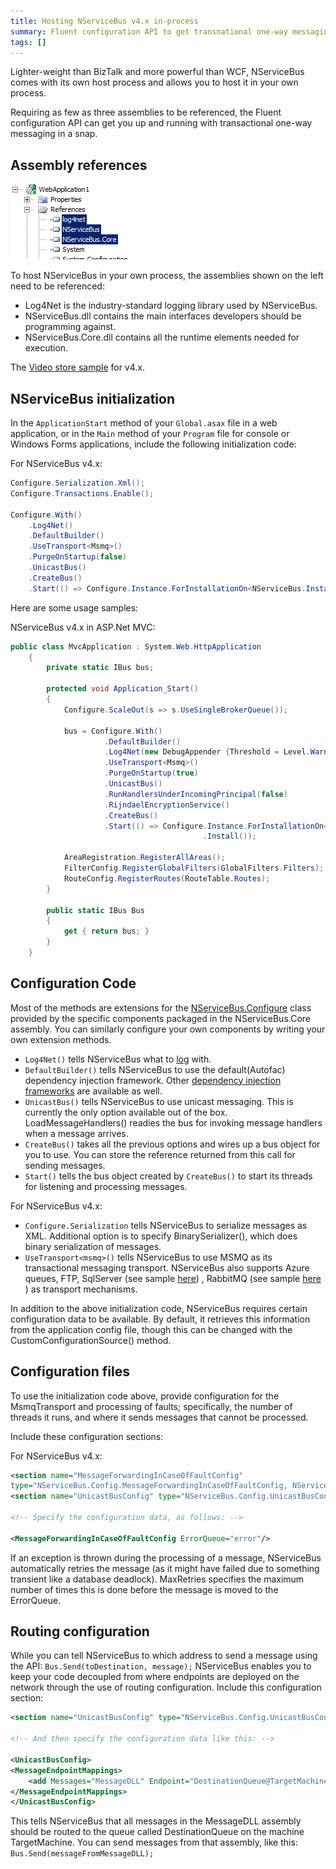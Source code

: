 ```yaml
---
title: Hosting NServiceBus v4.x in-process 
summary: Fluent configuration API to get transnational one-way messaging, referencing only three assemblies.
tags: []
---
```


Lighter-weight than BizTalk and more powerful than WCF, NServiceBus comes with its own host process and allows you to host it in your own process.

Requiring as few as three assemblies to be referenced, the Fluent configuration API can get you up and running with transactional one-way messaging in a snap.

## Assembly references

![Assembly references](webapp_references.png)

To host NServiceBus in your own process, the assemblies shown on the left need to be referenced:

-   Log4Net is the industry-standard logging library used by NServiceBus.
-   NServiceBus.dll contains the main interfaces developers should be programming against.
-   NServiceBus.Core.dll contains all the runtime elements needed for execution.

The [Video store sample](https://github.com/Particular/NServiceBus.Msmq.Samples/tree/master/VideoStore.Msmq) for v4.x.


## NServiceBus initialization

In the `ApplicationStart` method of your `Global.asax` file in a web application, or in the `Main` method of your `Program` file for console or Windows Forms applications, include the following initialization code:

For NServiceBus v4.x:

```C#
Configure.Serialization.Xml();
Configure.Transactions.Enable();

Configure.With()
    .Log4Net()
    .DefaultBuilder()
    .UseTransport<Msmq>()
    .PurgeOnStartup(false)
    .UnicastBus()
    .CreateBus()
    .Start(() => Configure.Instance.ForInstallationOn<NServiceBus.Installation.Environments.Windows>().Install());

```

Here are some usage samples:

NServiceBus v4.x in ASP.Net MVC:

```C#
public class MvcApplication : System.Web.HttpApplication
    {
        private static IBus bus;

        protected void Application_Start()
        {
            Configure.ScaleOut(s => s.UseSingleBrokerQueue());

            bus = Configure.With()
                     .DefaultBuilder()
                     .Log4Net(new DebugAppender {Threshold = Level.Warn})
                     .UseTransport<Msmq>()
                     .PurgeOnStartup(true)
                     .UnicastBus()
                     .RunHandlersUnderIncomingPrincipal(false)
                     .RijndaelEncryptionService()
                     .CreateBus()
                     .Start(() => Configure.Instance.ForInstallationOn<NServiceBus.Installation.Environments.Windows>()
                                           .Install());

            AreaRegistration.RegisterAllAreas();
            FilterConfig.RegisterGlobalFilters(GlobalFilters.Filters);
            RouteConfig.RegisterRoutes(RouteTable.Routes);
        }

        public static IBus Bus
        {
            get { return bus; }
        }
    }
```

## Configuration Code

Most of the methods are extensions for the
[NServiceBus.Configure](https://github.com/Particular/NServiceBus/tree/master/src/NServiceBus.Core/Config) class provided by the specific components packaged in the NServiceBus.Core assembly. You can similarly configure your own components by writing your own extension methods.

-   `Log4Net()` tells NServiceBus what to [log](logging-in-nservicebus.md) with.
-   `DefaultBuilder()` tells NServiceBus to use the default(Autofac) dependency injection framework. Other [dependency injection frameworks](containers.md) are available as well.
-   `UnicastBus()` tells NServiceBus to use unicast messaging. This is currently the only option available out of the box. LoadMessageHandlers() readies the bus for invoking message handlers when a message arrives.
-   `CreateBus()` takes all the previous options and wires up a bus object for you to use. You can store the reference returned from this call for sending messages.
-   `Start()` tells the bus object created by `CreateBus()` to start its threads for listening and processing messages.

For NServiceBus v4.x:

-   `Configure.Serialization` tells NServiceBus to serialize messages as XML. Additional option is to specify BinarySerializer(), which does binary serialization of messages.
-   `UseTransport<msmq>()` tells NServiceBus to use MSMQ as its transactional messaging transport. NServiceBus also supports Azure queues, FTP, SqlServer (see sample [here](https://github.com/Particular/NServiceBus.SqlServer.Samples)) <!--, ActiveMQ (see sample [here](https://github.com/Particular/NServiceBus.ActiveMQ.Samples)) -->, RabbitMQ (see sample [here](https://github.com/Particular/NServiceBus.RabbitMQ.Samples) ) as transport mechanisms.

In addition to the above initialization code, NServiceBus requires certain configuration data to be available. By default, it retrieves this information from the application config file, though this can be changed with the CustomConfigurationSource() method.


## Configuration files

To use the initialization code above, provide configuration for the MsmqTransport and processing of faults; specifically, the number of threads it runs, and where it sends messages that cannot be processed.

Include these configuration sections:

For NServiceBus v4.x:

```XML
<section name="MessageForwardingInCaseOfFaultConfig" 
type="NServiceBus.Config.MessageForwardingInCaseOfFaultConfig, NServiceBus.Core"/>
<section name="UnicastBusConfig" type="NServiceBus.Config.UnicastBusConfig, NServiceBus.Core"/>

<!-- Specify the configuration data, as follows: -->

<MessageForwardingInCaseOfFaultConfig ErrorQueue="error"/>
```

 If an exception is thrown during the processing of a message, NServiceBus automatically retries the message (as it might have failed due to something transient like a database deadlock). MaxRetries specifies the maximum number of times this is done before the message is moved to the ErrorQueue.

## Routing configuration

While you can tell NServiceBus to which address to send a message using the API: `Bus.Send(toDestination, message);` NServiceBus enables you to keep your code decoupled from where endpoints are deployed on the network through the use of routing configuration. Include this configuration section:

```XML
<section name="UnicastBusConfig" type="NServiceBus.Config.UnicastBusConfig, NServiceBus.Core"/>

<!-- And then specify the configuration data like this: -->

<UnicastBusConfig>
<MessageEndpointMappings>
    <add Messages="MessageDLL" Endpoint="DestinationQueue@TargetMachine"/>
</MessageEndpointMappings>
</UnicastBusConfig>  
```

 This tells NServiceBus that all messages in the MessageDLL assembly should be routed to the queue called DestinationQueue on the machine TargetMachine. You can send messages from that assembly, like this: `Bus.Send(messageFromMessageDLL);`




